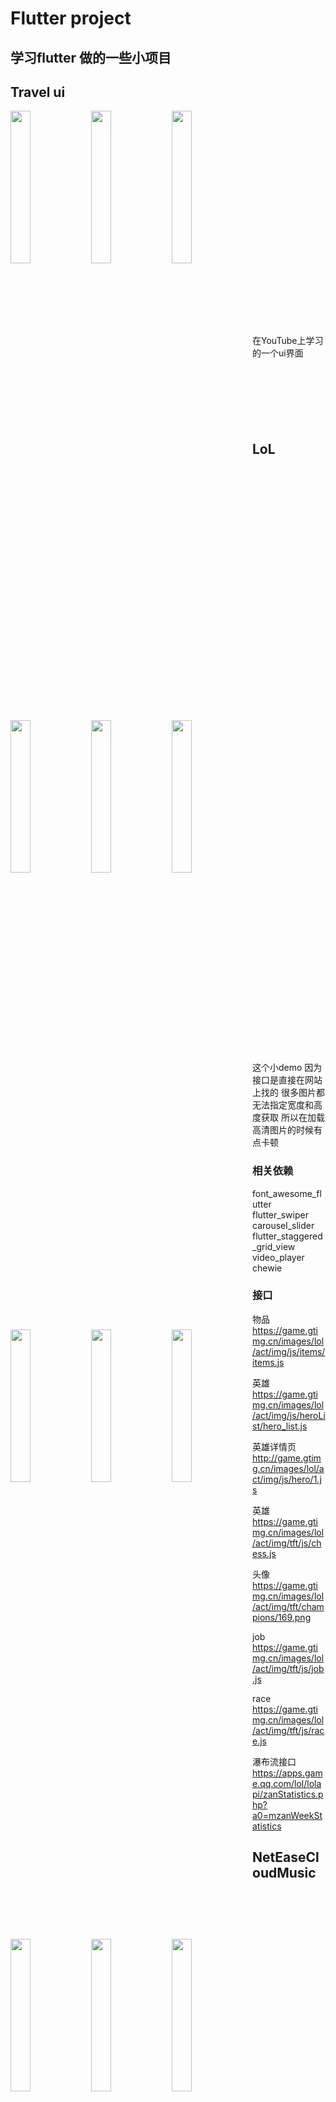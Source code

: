 # Flutter project

## 学习flutter 做的一些小项目

## Travel ui

<img src="https://user-images.githubusercontent.com/56495525/82520745-7c69f400-9b57-11ea-9401-5a9824887ac7.png" width = "25%" div align=left />
<img src="https://user-images.githubusercontent.com/56495525/82520749-7f64e480-9b57-11ea-9a6e-f697b90c740b.png" width = "25%" div align=left />
<img src="https://user-images.githubusercontent.com/56495525/82520755-7ffd7b00-9b57-11ea-9690-b1cca024bbdb.png" width = "25%" div align=left />
<br><br><br><br><br><br><br><br><br><br><br><br><br><br><br><br><br><br><br><br><br>
在YouTube上学习的一个ui界面
<br><br><br><br><br><br><br>


## LoL
<img src="https://user-images.githubusercontent.com/56495525/82517274-56405600-9b4f-11ea-84aa-22aaeafb82aa.png" width = "25%" div align=left />
<img src="https://user-images.githubusercontent.com/56495525/82517250-50e30b80-9b4f-11ea-96e6-f9542a61cd9e.png" width = "25%" div align=left />
<img src="https://user-images.githubusercontent.com/56495525/82517269-550f2900-9b4f-11ea-819e-66f9aabdd9ec.png" width = "25%" div align=left />
<img src="https://user-images.githubusercontent.com/56495525/82517271-55a7bf80-9b4f-11ea-8c7f-7e5e52d8810d.png" width = "25%" div align=left />
<br>
<img src="https://user-images.githubusercontent.com/56495525/82517701-44ab7e00-9b50-11ea-95b3-679b8b02c869.png" width = "25%" div align=left />
<br>
<img src="https://user-images.githubusercontent.com/56495525/82517692-407f6080-9b50-11ea-8fb7-3a791895d1d8.png" width = "25%" div align=left />
<br>

<img src="https://user-images.githubusercontent.com/56495525/82517812-876d5600-9b50-11ea-8cfd-74999a2e37f4.png" width = "25%" div align=left />
<br>
<img src="https://user-images.githubusercontent.com/56495525/82517819-8a684680-9b50-11ea-9504-adc352fbc5cf.png" width = "25%" div align=left />
<br>
<img src="https://user-images.githubusercontent.com/56495525/82517976-dd41fe00-9b50-11ea-9bdf-649cf5daab29.png" width = "25%" div align=left />  
<br><br><br><br><br><br><br><br><br><br><br><br><br><br><br><br><br><br><br><br><br><br><br><br><br><br><br><br><br><br><br><br><br><br><br><br><br><br><br><br><br><br><br><br><br><br><br><br><br><br>

这个小demo 因为接口是直接在网站上找的 很多图片都无法指定宽度和高度获取 所以在加载高清图片的时候有点卡顿

### 相关依赖
  font_awesome_flutter<br>
  flutter_swiper<br>
  carousel_slider<br>
  flutter_staggered_grid_view<br>
  video_player<br>
  chewie<br>


### 接口

物品
https://game.gtimg.cn/images/lol/act/img/js/items/items.js


英雄
https://game.gtimg.cn/images/lol/act/img/js/heroList/hero_list.js

英雄详情页
http://game.gtimg.cn/images/lol/act/img/js/hero/1.js

英雄
https://game.gtimg.cn/images/lol/act/img/tft/js/chess.js

头像
https://game.gtimg.cn/images/lol/act/img/tft/champions/169.png

job
https://game.gtimg.cn/images/lol/act/img/tft/js/job.js

race
https://game.gtimg.cn/images/lol/act/img/tft/js/race.js


瀑布流接口
https://apps.game.qq.com/lol/lolapi/zanStatistics.php?a0=mzanWeekStatistics

##   NetEaseCloudMusic  

<img src="https://user-images.githubusercontent.com/56495525/82518818-c4d2e300-9b52-11ea-9353-aa21d8f1adea.png" width = "25%" div align=left />
<img src="https://user-images.githubusercontent.com/56495525/82518824-cbf9f100-9b52-11ea-81ed-0e8974d87a09.png" width = "25%" div align=left />
<img src="https://user-images.githubusercontent.com/56495525/82518829-cdc3b480-9b52-11ea-87b8-45361501a25c.png" width = "25%" div align=left />


<img src="https://user-images.githubusercontent.com/56495525/82518852-d916e000-9b52-11ea-9fe4-cb9869ad7d18.png" width = "25%" div align=left />
<img src="https://user-images.githubusercontent.com/56495525/82518848-d74d1c80-9b52-11ea-96f4-0ff9f45ed859.png" width = "25%" div align=left />
<img src="https://user-images.githubusercontent.com/56495525/82518857-d9af7680-9b52-11ea-8e53-4b4f1c6f3e52.png" width = "25%" div align=left />

<img src="https://user-images.githubusercontent.com/56495525/82518860-db793a00-9b52-11ea-8c50-89a141545eea.png" width = "25%" div align=left />
<img src="https://user-images.githubusercontent.com/56495525/82518867-e0d68480-9b52-11ea-99da-8333191b0328.png" width = "25%" div align=left />

<img src="https://user-images.githubusercontent.com/56495525/82518873-e2a04800-9b52-11ea-8887-cb48ee749dd0.png" width = "25%" div align=left />
<img src="https://user-images.githubusercontent.com/56495525/82518879-e502a200-9b52-11ea-8113-9d2df6b066fc.png" width = "25%" div align=left />
<img src="https://user-images.githubusercontent.com/56495525/82518883-e8962900-9b52-11ea-9a28-589a9dee69d0.png" width = "25%" div align=left />
<br><br><br><br><br><br><br><br><br><br><br><br><br><br><br><br><br><br><br><br><br><br><br><br><br><br><br><br><br><br><br><br><br><br><br><br><br><br><br><br><br><br><br><br><br><br><br><br><br><br>
<br><br><br><br><br><br><br><br><br><br><br><br><br><br><br><br><br><br><br><br><br><br><br><br><br><br><br>


## 接口 
来源<br>
网易云音乐 API<br>
https://github.com/Binaryify/NeteaseCloudMusicApi<br>
自己去down下来在npm安装一下 在node 环境下执行app.js就可以运行了
这里注意 因为是本地的地址 所以在虚拟机中的localhost 要改成10.0.2.2
<br><br><br>
依赖
  audioplayers<br>
  cached_network_image<br>
  provider<br>
  video_player<br>
  chewie<br>
  
# 如果您觉得还可以的话，给个Star白~










